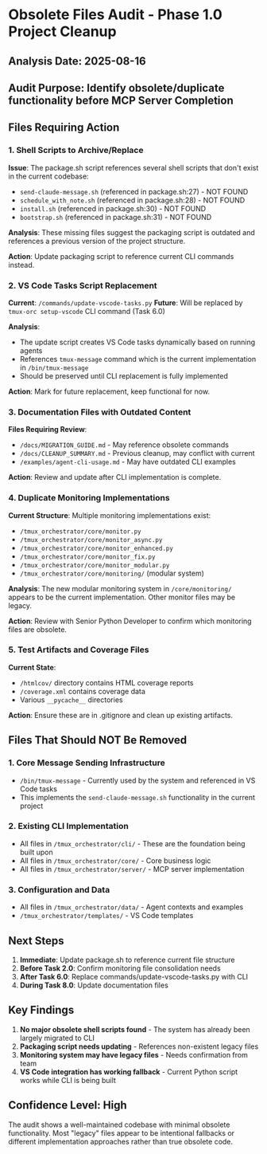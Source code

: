 # Obsolete Files Audit - Phase 1.0 Project Cleanup

## Analysis Date: 2025-08-16
## Audit Purpose: Identify obsolete/duplicate functionality before MCP Server Completion

## Files Requiring Action

### 1. Shell Scripts to Archive/Replace

**Issue**: The package.sh script references several shell scripts that don't exist in the current codebase:
- `send-claude-message.sh` (referenced in package.sh:27) - NOT FOUND
- `schedule_with_note.sh` (referenced in package.sh:28) - NOT FOUND
- `install.sh` (referenced in package.sh:30) - NOT FOUND
- `bootstrap.sh` (referenced in package.sh:31) - NOT FOUND

**Analysis**: These missing files suggest the packaging script is outdated and references a previous version of the project structure.

**Action**: Update packaging script to reference current CLI commands instead.

### 2. VS Code Tasks Script Replacement

**Current**: `/commands/update-vscode-tasks.py`
**Future**: Will be replaced by `tmux-orc setup-vscode` CLI command (Task 6.0)

**Analysis**:
- The update script creates VS Code tasks dynamically based on running agents
- References `tmux-message` command which is the current implementation in `/bin/tmux-message`
- Should be preserved until CLI replacement is fully implemented

**Action**: Mark for future replacement, keep functional for now.

### 3. Documentation Files with Outdated Content

**Files Requiring Review**:
- `/docs/MIGRATION_GUIDE.md` - May reference obsolete commands
- `/docs/CLEANUP_SUMMARY.md` - Previous cleanup, may conflict with current
- `/examples/agent-cli-usage.md` - May have outdated CLI examples

**Action**: Review and update after CLI implementation is complete.

### 4. Duplicate Monitoring Implementations

**Current Structure**: Multiple monitoring implementations exist:
- `/tmux_orchestrator/core/monitor.py`
- `/tmux_orchestrator/core/monitor_async.py`
- `/tmux_orchestrator/core/monitor_enhanced.py`
- `/tmux_orchestrator/core/monitor_fix.py`
- `/tmux_orchestrator/core/monitor_modular.py`
- `/tmux_orchestrator/core/monitoring/` (modular system)

**Analysis**: The new modular monitoring system in `/core/monitoring/` appears to be the current implementation. Other monitor files may be legacy.

**Action**: Review with Senior Python Developer to confirm which monitoring files are obsolete.

### 5. Test Artifacts and Coverage Files

**Current State**:
- `/htmlcov/` directory contains HTML coverage reports
- `/coverage.xml` contains coverage data
- Various `__pycache__` directories

**Action**: Ensure these are in .gitignore and clean up existing artifacts.

## Files That Should NOT Be Removed

### 1. Core Message Sending Infrastructure
- `/bin/tmux-message` - Currently used by the system and referenced in VS Code tasks
- This implements the `send-claude-message.sh` functionality in the current project

### 2. Existing CLI Implementation
- All files in `/tmux_orchestrator/cli/` - These are the foundation being built upon
- All files in `/tmux_orchestrator/core/` - Core business logic
- All files in `/tmux_orchestrator/server/` - MCP server implementation

### 3. Configuration and Data
- All files in `/tmux_orchestrator/data/` - Agent contexts and examples
- `/tmux_orchestrator/templates/` - VS Code templates

## Next Steps

1. **Immediate**: Update package.sh to reference current file structure
2. **Before Task 2.0**: Confirm monitoring file consolidation needs
3. **After Task 6.0**: Replace commands/update-vscode-tasks.py with CLI
4. **During Task 8.0**: Update documentation files

## Key Findings

1. **No major obsolete shell scripts found** - The system has already been largely migrated to CLI
2. **Packaging script needs updating** - References non-existent legacy files
3. **Monitoring system may have legacy files** - Needs confirmation from team
4. **VS Code integration has working fallback** - Current Python script works while CLI is being built

## Confidence Level: High
The audit shows a well-maintained codebase with minimal obsolete functionality. Most "legacy" files appear to be intentional fallbacks or different implementation approaches rather than true obsolete code.
